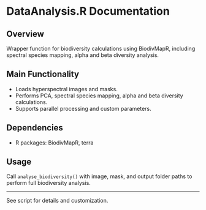 # DataAnalysis.R Documentation

## Overview
Wrapper function for biodiversity calculations using BiodivMapR, including spectral species mapping, alpha and beta diversity analysis.

## Main Functionality
- Loads hyperspectral images and masks.
- Performs PCA, spectral species mapping, alpha and beta diversity calculations.
- Supports parallel processing and custom parameters.

## Dependencies
- R packages: BiodivMapR, terra

## Usage
Call `analyse_biodiversity()` with image, mask, and output folder paths to perform full biodiversity analysis.

---
See script for details and customization.
